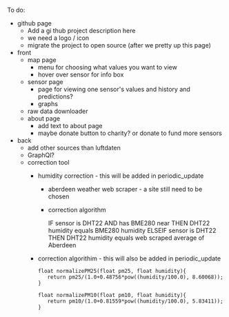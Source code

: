 To do:
* github page
    * Add a gi  thub project description here
    * we need a logo / icon
    * migrate the project to open source (after we pretty up this page)
* front
    * map page
        * menu for choosing what values you want to view
        * hover over sensor for info box
    * sensor page
        * page for viewing one sensor's values and history and predictions?
        * graphs 
    * raw data downloader
    * about page
        * add text to about page
        * maybe donate button to charity? or donate to fund more sensors     
* back
    * add other sources than luftdaten
    * GraphQl?
    * correction tool
      * humidity correction - this will be added in periodic_update
         * aberdeen weather web scraper - a site still need to be chosen
         * correction algorithm
         
            IF sensor is DHT22 AND has BME280 near THEN
               DHT22 humidity equals BME280 humidity
            ELSEIF sensor is DHT22 THEN
               DHT22 humidity equals web scraped average of Aberdeen
               
      * correction algorithim - this will also be added in periodic_update
         
            float normalizePM25(float pm25, float humidity){
               return pm25/(1.0+0.48756*pow((humidity/100.0), 8.60068));
            }        

            float normalizePM10(float pm10, float humidity){
               return pm10/(1.0+0.81559*pow((humidity/100.0), 5.83411));
            }
